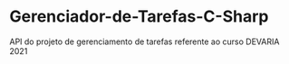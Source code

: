 # Gerenciador-de-Tarefas-C-Sharp
API do projeto de gerenciamento de tarefas referente ao curso DEVARIA 2021
